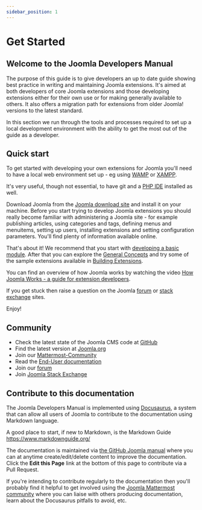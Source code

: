 ```yaml
---
sidebar_position: 1
---
```


Get Started
===============
## Welcome to the Joomla Developers Manual
The purpose of this guide is to give developers an up to date guide showing best practice in
writing and maintaining Joomla extensions. It's aimed at both developers of core Joomla extensions and those developing extensions either for their own use or for making generally available to others. It also offers a migration path for extensions from older Joomla! versions to the latest standard.

In this section we run through the tools and processes required to set up a local development environment with
the ability to get the most out of the guide as a developer.

## Quick start
To get started with developing your own extensions for Joomla you'll need to have a local web environment set up - eg using [WAMP](https://www.wampserver.com/) or [XAMPP](https://www.apachefriends.org/).

It's very useful, though not essential, to have git and a [PHP IDE](./ide/index.md) installed as well.

Download Joomla from the [Joomla download site](https://downloads.joomla.org/) and install it on your machine. Before you start trying to develop Joomla extensions you should really become familiar with administering a Joomla site - for example publishing articles, using categories and tags, defining menus and menuitems, setting up users, installing extensions and setting configuration parameters. You'll find plenty of information available online.

That's about it! We recommend that you start with [developing a basic module](../building-extensions/modules/module-development-tutorial/index.md). After that you can explore the [General Concepts](../general-concepts/index.md) and try some of the sample extensions available in [Building Extensions](../building-extensions/index.md).

You can find an overview of how Joomla works by watching the video [How Joomla Works - a guide for extension developers](https://youtu.be/JKnq47Yhtvs). 

If you get stuck then raise a question on the Joomla [forum](https://forum.joomla.org) or [stack exchange](https://joomla.stackexchange.com/) sites.

Enjoy!

## Community
- Check the latest state of the Joomla CMS code at [GitHub](https://github.com/joomla/joomla-cms)
- Find the latest version at [Joomla.org](https://joomla.org)
- Join our [Mattermost-Community](https://joomlacommunity.cloud.mattermost.com/)
- Read the [End-User documentation](https://docs.joomla.org)
- Join our [forum](https://forum.joomla.org)
- Join [Joomla Stack Exchange](https://joomla.stackexchange.com/)

## Contribute to this documentation

The Joomla Developers Manual is implemented using [Docusaurus](https://docusaurus.io/), a system that can allow all users of Joomla to
contribute to the documentation using Markdown language. 

A good place to start, if new to Markdown, is the Markdown Guide
https://www.markdownguide.org/

The documentation is maintained via [the GitHub Joomla manual](https://github.com/joomla/Manual) where you can at anytime create/edit/delete content to improve the documentation. Click the **Edit this Page** link at the bottom of this page to contribute via a Pull Request.

If you're intending to contribute regularly to the documentation then you'll probably find it helpful to get involved using the [Joomla Mattermost community](https://joomlacommunity.cloud.mattermost.com/) where you can liaise with others producing documentation, learn about the Docusaurus pitfalls to avoid, etc.